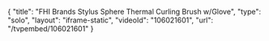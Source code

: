 {
    "title": "FHI Brands Stylus Sphere Thermal Curling Brush w\/Glove",
    "type": "solo",
    "layout": "iframe-static",
    "videoId": "106021601",
    "url": "\/tvpembed\/106021601"
}